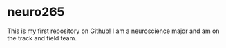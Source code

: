# neuro265
This is my first repository on Github!
I am a neuroscience major and am on the track and field team. 
